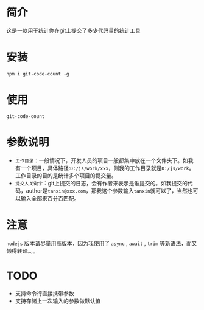 # 简介
这是一款用于统计你在git上提交了多少代码量的统计工具

# 安装
```
npm i git-code-count -g
```

# 使用
```
git-code-count
```

# 参数说明
+ `工作目录`：一般情况下，开发人员的项目一般都集中放在一个文件夹下。如我有一个项目，具体路径:`D:/js/work/xxx`，则我的工作目录就是`D:/js/work`。工作目录的目的是统计多个项目的提交量。
+ `提交人关键字`：git上提交的日志，会有作者来表示是谁提交的。如我提交的代码，author是`tanxin@xxx.com`，那我这个参数输入`tanxin`就可以了，当然也可以输入全部来百分百匹配。

# 注意
`nodejs` 版本请尽量用高版本，因为我使用了 `async` , `await` , `trim` 等新语法，而又懒得转译。。。

# TODO
+ 支持命令行直接携带参数
+ 支持存储上一次输入的参数做默认值
